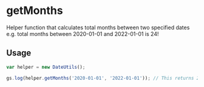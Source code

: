 # getMonths

Helper function that calculates total months between two specified dates e.g. total months between 2020-01-01 and
2022-01-01 is 24!

## Usage

```javascript
var helper = new DateUtils();

gs.log(helper.getMonths('2020-01-01', '2022-01-01')); // This returns 24
```
